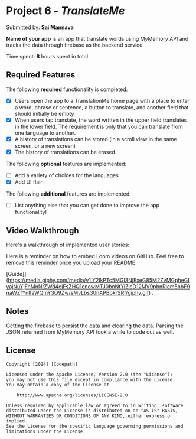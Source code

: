 # Project 6 - *TranslateMe*

Submitted by: **Sai Mannava**

**Name of your app** is an app that translate words using MyMemory API and tracks the data through firebase as the backend service.

Time spent: **8** hours spent in total

## Required Features

The following **required** functionality is completed:

- [X] Users open the app to a TranslationMe home page with a place to enter a word, phrase or sentence, a button to translate, and another field that should initially be empty
- [X] When users tap translate, the word written in the upper field translates in the lower field. The requirement is only that you can translate from one language to another.
- [X] A history of translations can be stored (in a scroll view in the same screen, or a new screen)
- [X] The history of translations can be erased
 
The following **optional** features are implemented:

- [ ] Add a variety of choices for the languages
- [X] Add UI flair

The following **additional** features are implemented:

- [ ] List anything else that you can get done to improve the app functionality!

## Video Walkthrough

Here's a walkthrough of implemented user stories:

Here is a reminder on how to embed Loom videos on GitHub. Feel free to remove this reminder once you upload your README. 

[Guide]](https://media.giphy.com/media/v1.Y2lkPTc5MGI3NjExeG85M2ZvMGpheGIyajNuYjFnMnNrZWd4ejFsZHQ1enowMTJ0bnNtYiZlcD12MV9pbnRlcm5hbF9naWZfYnlfaWQmY3Q9Zw/sMvLbs30nAPBokrSRf/giphy.gif) .

## Notes

Getting the firebase to persist the data and clearing the data. Parsing the JSON returned from MyMemory API took a while to code out as well. 

## License

    Copyright [2024] [Codepath]

    Licensed under the Apache License, Version 2.0 (the "License");
    you may not use this file except in compliance with the License.
    You may obtain a copy of the License at

        http://www.apache.org/licenses/LICENSE-2.0

    Unless required by applicable law or agreed to in writing, software
    distributed under the License is distributed on an "AS IS" BASIS,
    WITHOUT WARRANTIES OR CONDITIONS OF ANY KIND, either express or implied.
    See the License for the specific language governing permissions and
    limitations under the License.
